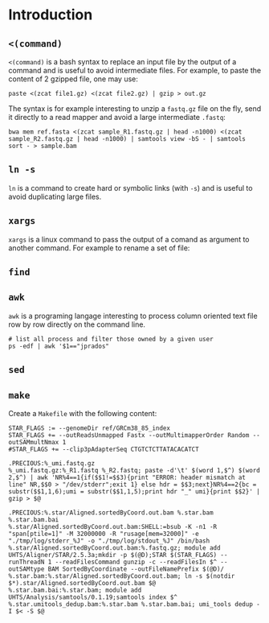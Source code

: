 # Introduction

## `<(command)` 
`<(command)` is a bash syntax to replace an input file by the output of a command and is useful to avoid intermediate files. For example, to paste the content of 2 gzipped file, one may use:
```
paste <(zcat file1.gz) <(zcat file2.gz) | gzip > out.gz
```
The syntax is for example interesting to unzip a `fastq.gz` file on the fly, send it directly to a read mapper and avoid a large  intermediate `.fastq`:
```
bwa mem ref.fasta <(zcat sample_R1.fastq.gz | head -n1000) <(zcat sample_R2.fastq.gz | head -n1000) | samtools view -bS - | samtools sort - > sample.bam 
```








## `ln -s`
`ln` is a command to create hard or symbolic links (with `-s`) and is useful to avoid duplicating large files.

## `xargs`
`xargs` is a linux command to pass the output of a comand as argument to another command. For example to rename a set of file:




## `find`

## `awk`
`awk` is a programing langage interesting to process column oriented text file row by row directly on the command line.
```
# list all process and filter those owned by a given user
ps -edf | awk '$1=="jprados"

```

## `sed`

## `make`

Create a `Makefile` with the following content:
```
STAR_FLAGS := --genomeDir ref/GRCm38_85_index
STAR_FLAGS += --outReadsUnmapped Fastx --outMultimapperOrder Random --outSAMmultNmax 1
#STAR_FLAGS += --clip3pAdapterSeq CTGTCTCTTATACACATCT

.PRECIOUS:%_umi.fastq.gz
%_umi.fastq.gz:%_R1.fastq %_R2.fastq; paste -d'\t' $(word 1,$^) $(word 2,$^) | awk 'NR%4==1{if($$1!=$$3){print "ERROR: header mismatch at line" NR,$$0 > "/dev/stderr";exit 1} else hdr = $$3;next}NR%4==2{bc = substr($$1,1,6);umi = substr($$1,1,5);print hdr "_" umi}{print $$2}' | gzip > $@

.PRECIOUS:%.star/Aligned.sortedByCoord.out.bam %.star.bam %.star.bam.bai
%.star/Aligned.sortedByCoord.out.bam:SHELL:=bsub -K -n1 -R "span[ptile=1]" -M 32000000 -R "rusage[mem=32000]" -e "./tmp/log/stderr_%J" -o "./tmp/log/stdout_%J" /bin/bash
%.star/Aligned.sortedByCoord.out.bam:%.fastq.gz; module add UHTS/Aligner/STAR/2.5.3a;mkdir -p $(@D);STAR $(STAR_FLAGS) --runThreadN 1 --readFilesCommand gunzip -c --readFilesIn $^ --outSAMtype BAM SortedByCoordinate --outFileNamePrefix $(@D)/
%.star.bam:%.star/Aligned.sortedByCoord.out.bam; ln -s $(notdir $*).star/Aligned.sortedByCoord.out.bam $@
%.star.bam.bai:%.star.bam; module add UHTS/Analysis/samtools/0.1.19;samtools index $^
%.star.umitools_dedup.bam:%.star.bam %.star.bam.bai; umi_tools dedup -I $< -S $@
```


